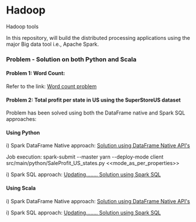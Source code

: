 # Hadoop
Hadoop tools

In this repository, will build the distributed processing applications using the major Big data tool i.e., Apache Spark.

### Problem - Solution on both Python and Scala

#### Problem 1: Word Count:

Refer to the link: <a href= 'https://github.com/Manohar11/Hadoop/tree/master/Spark/Pyspark/word_count'> Word count problem </a>

#### Problem 2: Total profit per state in US using the SuperStoreUS dataset
Problem has been solved using both the DataFrame native and Spark SQL approaches:

#### Using Python
i) Spark DataFrame Native approach: <a href='https://github.com/Manohar11/Hadoop/tree/master/Spark/Pyspark/DataFrame_native_API_solutions'> Solution using DataFrame Native API's </a>

Job execution:
spark-submit --master yarn 
--deploy-mode client 
src/main/python/SaleProfit_US_states.py <<mode_as_per_properties>>
  
i) Spark SQL approach: <a href=''> Updating........ Solution using Spark SQL </a>

#### Using Scala
i) Spark DataFrame Native approach: 
<a href='https://github.com/Manohar11/Hadoop/blob/master/Spark/Spark_with_scala/DataFrame_native_API_solutions/SuperStore/src/main/scala/SaleProfit_US_states.scala'> Solution using DataFrame Native API's </a>


i) Spark SQL approach: <a href=''> Updating........ Solution using Spark SQL </a>




